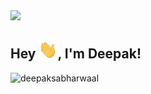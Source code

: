 <img src="https://user-images.githubusercontent.com/5679180/79618120-0daffb80-80be-11ea-819e-d2b0fa904d07.gif" width="30px">
<h2>Hey <img src="https://raw.githubusercontent.com/ABSphreak/ABSphreak/master/gifs/Hi.gif" width="30px">, I'm Deepak!</h2>
<p align="left"> <img src="https://komarev.com/ghpvc/?username=deepaksabharwaal&style=flat-square" alt="deepaksabharwaal" /> </p>

